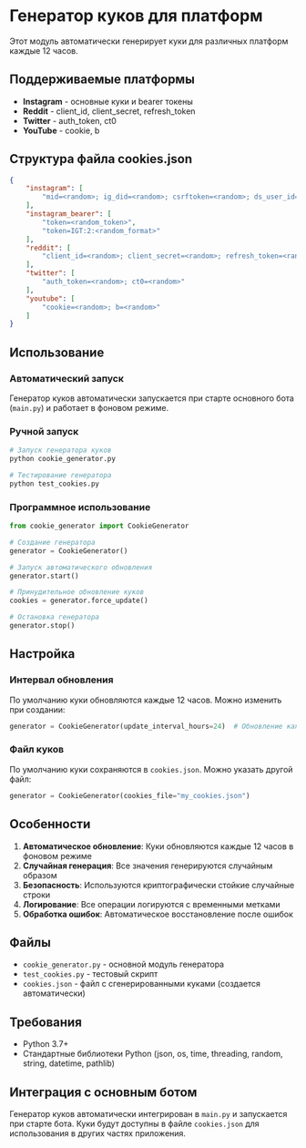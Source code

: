 # Генератор куков для платформ

Этот модуль автоматически генерирует куки для различных платформ каждые 12 часов.

## Поддерживаемые платформы

- **Instagram** - основные куки и bearer токены
- **Reddit** - client_id, client_secret, refresh_token
- **Twitter** - auth_token, ct0
- **YouTube** - cookie, b

## Структура файла cookies.json

```json
{
    "instagram": [
        "mid=<random>; ig_did=<random>; csrftoken=<random>; ds_user_id=<random>; sessionid=<random>"
    ],
    "instagram_bearer": [
        "token=<random_token>",
        "token=IGT:2:<random_format>"
    ],
    "reddit": [
        "client_id=<random>; client_secret=<random>; refresh_token=<random>"
    ],
    "twitter": [
        "auth_token=<random>; ct0=<random>"
    ],
    "youtube": [
        "cookie=<random>; b=<random>"
    ]
}
```

## Использование

### Автоматический запуск

Генератор куков автоматически запускается при старте основного бота (`main.py`) и работает в фоновом режиме.

### Ручной запуск

```bash
# Запуск генератора куков
python cookie_generator.py

# Тестирование генератора
python test_cookies.py
```

### Программное использование

```python
from cookie_generator import CookieGenerator

# Создание генератора
generator = CookieGenerator()

# Запуск автоматического обновления
generator.start()

# Принудительное обновление куков
cookies = generator.force_update()

# Остановка генератора
generator.stop()
```

## Настройка

### Интервал обновления

По умолчанию куки обновляются каждые 12 часов. Можно изменить при создании:

```python
generator = CookieGenerator(update_interval_hours=24)  # Обновление каждые 24 часа
```

### Файл куков

По умолчанию куки сохраняются в `cookies.json`. Можно указать другой файл:

```python
generator = CookieGenerator(cookies_file="my_cookies.json")
```

## Особенности

1. **Автоматическое обновление**: Куки обновляются каждые 12 часов в фоновом режиме
2. **Случайная генерация**: Все значения генерируются случайным образом
3. **Безопасность**: Используются криптографически стойкие случайные строки
4. **Логирование**: Все операции логируются с временными метками
5. **Обработка ошибок**: Автоматическое восстановление после ошибок

## Файлы

- `cookie_generator.py` - основной модуль генератора
- `test_cookies.py` - тестовый скрипт
- `cookies.json` - файл с сгенерированными куками (создается автоматически)

## Требования

- Python 3.7+
- Стандартные библиотеки Python (json, os, time, threading, random, string, datetime, pathlib)

## Интеграция с основным ботом

Генератор куков автоматически интегрирован в `main.py` и запускается при старте бота. Куки будут доступны в файле `cookies.json` для использования в других частях приложения.
